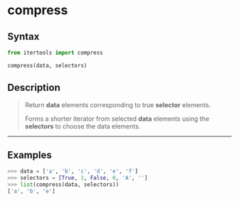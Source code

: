 # compress

## Syntax

```python
from itertools import compress

compress(data, selectors)
```

## Description

> Return **data** elements corresponding to true **selector** elements.
>
> Forms a shorter iterator from selected **data** elements using the
> **selectors** to choose the data elements.

---

## Examples

```python
>>> data = ['a', 'b', 'c', 'd', 'e', 'f']
>>> selectors = [True, 1, False, 0, 'A', '']
>>> list(compress(data, selectors))
['a', 'b', 'e']
```
